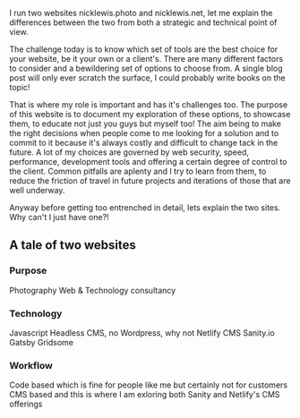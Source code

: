 I run two websites nicklewis.photo and nicklewis.net, let me explain the differences between the two from both a strategic and technical point of view.

The challenge today is to know which set of tools are the best choice for your website, be it your own or a client's. There are many different factors to consider and a bewildering set of options to choose from. A single blog post will only ever scratch the surface, I could probably write books on the topic!

That is where my role is important and has it's challenges too. The purpose of this website is to document my exploration of these options, to showcase them, to educate not just you guys but myself too! The aim being to make the right decisions when people come to me looking for a solution and to commit to it because it's always costly and difficult to change tack in the future. A lot of my choices are governed by web security, speed, performance, development tools and offering a certain degree of control to the client. Common pitfalls are aplenty and I try to learn from them, to reduce the friction of travel in future projects and iterations of those that are well underway.

Anyway before getting too entrenched in detail, lets explain the two sites. Why can't I just have one?!

## A tale of two websites

### Purpose

Photography
Web & Technology consultancy

### Technology

Javascript
Headless CMS, no Wordpress, why not
Netlify CMS
Sanity.io
Gatsby
Gridsome

### Workflow

Code based which is fine for people like me but certainly not for customers
CMS based and this is where I am exloring both Sanity and Netlify's CMS offerings